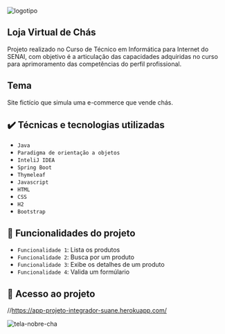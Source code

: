 ![logotipo](https://user-images.githubusercontent.com/60412898/162620878-6eedc6f0-f4a3-4597-8254-47d295b14485.svg)
## Loja Virtual de Chás
Projeto realizado no Curso de Técnico em Informática para Internet do SENAI, com objetivo é a articulação das capacidades adquiridas no curso para aprimoramento das competências do perfil profissional.

## Tema
Site fictício que simula uma e-commerce que vende chás.

## ✔️ Técnicas e tecnologias utilizadas

- ``Java ``
- ``Paradigma de orientação a objetos``
- ``InteliJ IDEA``
- ``Spring Boot``
- ``Thymeleaf``
- ``Javascript``
- ``HTML``
- ``CSS``
- ``H2``
- ``Bootstrap``


## :hammer: Funcionalidades do projeto

- `Funcionalidade 1`: Lista os produtos
- `Funcionalidade 2`: Busca por um produto
- `Funcionalidade 3`: Exibe os detalhes de um produto 
- `Funcionalidade 4`: Valida um formúlario

## 📁 Acesso ao projeto
//https://app-projeto-integrador-suane.herokuapp.com/ 

![tela-nobre-cha](https://user-images.githubusercontent.com/60412898/176910377-eef4d526-0bab-4c6f-bec2-425f22dea01d.png)

